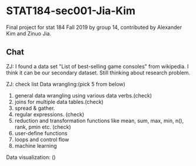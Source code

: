 # STAT184-sec001-Jia-Kim
Final project for stat 184 Fall 2019 by group 14, contributed by Alexander Kim and Zinuo Jia.




Chat
--------------------------
ZJ: I found a data set "List of best-selling game consoles" from wikipedia. I think it can be our secondary dataset. Still thinking about research problem.

ZJ: 
check list
Data wrangling:(pick 5 from below)
1. general data wrangling using various data verbs.(check)
2. joins for multiple data tables.(check)
3. spread & gather.
4. regular expressions. (check)
5. reduction and transformation functions like mean, sum, max, min, n(), rank, pmin etc. (check)
6. user-define functions
7. loops and control flow
8. machine learning

Data visualization: ()